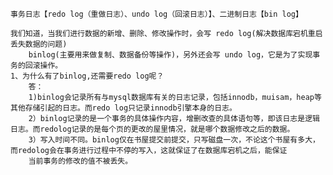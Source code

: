     事务日志【redo log（重做日志）、undo log（回滚日志）】、二进制日志【bin log】
    
    我们知道，当我们进行数据的新增、删除、修改操作时，会写 redo log(解决数据库宕机重启丢失数据的问题)
        binlog(主要用来做复制、数据备份等操作)，另外还会写 undo log，它是为了实现事务的回滚操作。
    1、为什么有了binlog,还需要redo log呢？
        答：
        1)binlog会记录所有与mysql数据库有关的日志记录，包括innodb，muisam，heap等其他存储引起的日志。而redo log只记录innodb引擎本身的日志。
        2）binlog记录的是一个事务的具体操作内容，增删改查的具体语句等，即该日志是逻辑日志。而redolog记录的是每个页的更改的屋里情况，就是哪个数据修改之后的数据。
        3）写入时间不同。binlog仅在书屋提交前提交，只写磁盘一次，不论这个书屋有多大，而redolog会在事务进行过程中不停的写入，这就保证了在数据库宕机之后，能保证
        当前事务的修改的值不被丢失。